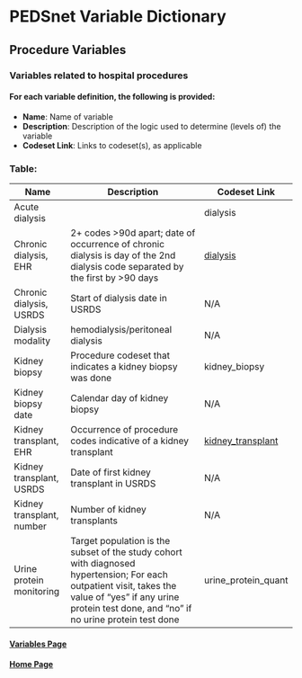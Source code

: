 # PEDSnet Variable Dictionary

## Procedure Variables

### Variables related to hospital procedures

#### For each variable definition, the following is provided:
* **Name**: Name of variable
* **Description**: Description of the logic used to determine (levels of) the variable
* **Codeset Link**: Links to codeset(s), as applicable

### Table:

| Name | Description | Codeset Link |
|------|-------------|--------------|
| Acute dialysis | | dialysis |
| Chronic dialysis, EHR | 2+ codes >90d apart; date of occurrence of chronic dialysis is day of the 2nd dialysis code separated by the first by >90 days | [dialysis](https://github.com/PRESERVE-Coordinating-Center/preserve_codesets/blob/main/procedure/kidney_dialysis_px.csv) |
| Chronic dialysis, USRDS  | Start of dialysis date in USRDS | N/A |
| Dialysis modality | hemodialysis/peritoneal dialysis  | N/A | 
| Kidney biopsy | Procedure codeset that indicates a kidney biopsy was done | kidney_biopsy |
| Kidney biopsy date | Calendar day of kidney biopsy | N/A | 
| Kidney transplant, EHR | Occurrence of procedure codes indicative of a kidney transplant | [kidney_transplant](https://github.com/PRESERVE-Coordinating-Center/preserve_codesets/blob/main/procedure/kidney_transplant_px.csv) |
| Kidney transplant, USRDS | Date of first kidney transplant in USRDS | N/A |
| Kidney transplant, number | Number of kidney transplants | N/A |
| Urine protein monitoring | Target population is the subset of the study cohort with diagnosed hypertension; For each outpatient visit, takes the value of “yes” if any urine protein test done, and “no” if no urine protein test done | urine_protein_quant |


#### [Variables Page](./hierarchy.md)

#### [Home Page](https://pedsnet.github.io/Variable-Dictionary/)
